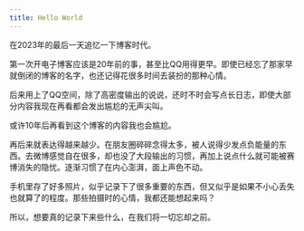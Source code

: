 ```yaml
---
title: Hello World
---
```

在2023年的最后一天追忆一下博客时代。


第一次开电子博客应该是20年前的事，甚至比QQ用得更早。即使已经忘了那家早就倒闭的博客的名字，也还记得花很多时间去装扮的那种心情。

后来用上了QQ空间，除了高密度输出的说说，还时不时会写点长日志，即使大部分内容我现在再看都会发出尴尬的无声尖叫。

或许10年后再看到这个博客的内容我也会尴尬。

再后来就表达得越来越少。在朋友圈碎碎念得太多，被人说得少发点负能量的东西。去微博感觉自在很多，却也没了大段输出的习惯，再加上说点什么就可能被赛博消失的隐忧。逐渐习惯了在内心澎湃，面上声色不动。

手机里存了好多照片，似乎记录下了很多重要的东西，但又似乎是如果不小心丢失也就算了的程度。那些拍摄时的心情，我都还能想起来吗？

所以，想要真的记录下来些什么，在我们将一切忘却之前。